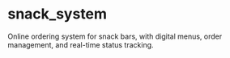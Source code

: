 # snack_system
Online ordering system for snack bars, with digital menus, order management, and real-time status tracking.
